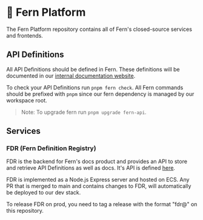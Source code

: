 # :herb: Fern Platform

The Fern Platform repository contains all of Fern's closed-source services
and frontends.

## API Definitions

All API Definitions should be defined in Fern. These definitions will be
documented in our [internal documentation website](https://fern-internal.docs.buildwithfern.com/).

To check your API Definitions run `pnpm fern check`. All Fern commands
should be prefixed with `pnpm` since our fern dependency is managed
by our workspace root.

> Note: To upgrade fern run `pnpm upgrade fern-api`.

## Services

### FDR (Fern Definition Registry)

FDR is the backend for Fern's docs product and provides an API to
store and retrieve API Definitions as well as docs. It's API is defined
[here](./fern/apis/fdr/).

FDR is implemented as a Node.js Express server and hosted on ECS. Any PR
that is merged to main and contains changes to FDR, will automatically
be deployed to our dev stack.

To release FDR on prod, you need to tag a release with the format "fdr@<tag>"
on this repository.
